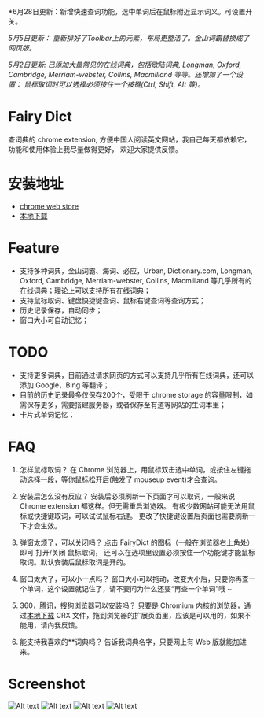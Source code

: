 *6月28日更新：新增快速查词功能，选中单词后在鼠标附近显示词义。可设置开关。

*5月5日更新： 重新排好了Toolbar上的元素，布局更整洁了。金山词霸替换成了网页版。*

*5月2日更新: 已添加大量常见的在线词典，包括欧陆词典, Longman, Oxford, Cambridge, Merriam-webster, Collins, Macmilland 等等。还增加了一个设置： 鼠标取词时可以选择必须按住一个按键(Ctrl, Shift, Alt 等)。*


# Fairy Dict

查词典的 chrome extension, 方便中国人阅读英文网站，我自己每天都依赖它，功能和使用体验上我尽量做得更好， 欢迎大家提供反馈。

# 安装地址

* [chrome web store](https://chrome.google.com/webstore/detail/fairydict/gpdpcfgfmgkmljmhhnedefdaadgehaah)
* [本地下载](https://github.com/revir/FairyDict/raw/master/build/fairy-dict.crx)

# Feature

* 支持多种词典，金山词霸、海词、必应，Urban, Dictionary.com, Longman, Oxford, Cambridge, Merriam-webster, Collins, Macmilland 等几乎所有的在线词典；理论上可以支持所有在线词典；
* 支持鼠标取词、键盘快捷键查词、鼠标右键查词等查询方式；
* 历史记录保存，自动同步；
* 窗口大小可自动记忆；

# TODO

* 支持更多词典，目前通过请求网页的方式可以支持几乎所有在线词典，还可以添加 Google，Bing 等翻译；
* 目前的历史记录最多仅保存200个，受限于 chrome storage 的容量限制，如需保存更多，需要搭建服务器，或者保存至有道等网站的生词本里；
* 卡片式单词记忆；

# FAQ

1. 怎样鼠标取词？
在 Chrome 浏览器上，用鼠标双击选中单词，或按住左键拖动选择一段，等你鼠标松开后(触发了 mouseup event)才会查询。

2. 安装后怎么没有反应？
安装后必须刷新一下页面才可以取词，一般来说 Chrome extension 都这样。但无需重启浏览器。
有极少数网站可能无法用鼠标或快捷键取词，可以试试鼠标右键。
更改了快捷键设置后页面也需要刷新一下才会生效。

3. 弹窗太烦了，可以关闭吗？
点击 FairyDict 的图标（一般在浏览器右上角处）即可 打开/关闭 鼠标取词， 还可以在选项里设置必须按住一个功能键才能鼠标取词。默认安装后鼠标取词是开的。

4. 窗口太大了，可以小一点吗？
窗口大小可以拖动，改变大小后，只要你再查一个单词，这个设置就记住了，请不要问为什么还要“再查一个单词”哦 ~

5. 360，腾讯，搜狗浏览器可以安装吗？
只要是 Chromium 内核的浏览器，通过[本地下载](https://github.com/revir/FairyDict/raw/master/build/fairy-dict.crx) CRX 文件，拖到浏览器的扩展页面里，应该是可以用的，如果不能用，请向我反馈。

6. 能支持我喜欢的**词典吗？
告诉我词典名字，只要网上有 Web 版就能加进来。


# Screenshot
![Alt text](https://github.com/revir/FairyDict/raw/master/readme_images/5.png)
![Alt text](https://github.com/revir/FairyDict/raw/master/readme_images/4.png)
![Alt text](https://github.com/revir/FairyDict/raw/master/readme_images/3.png)
![Alt text](https://github.com/revir/FairyDict/raw/master/readme_images/2.png)
